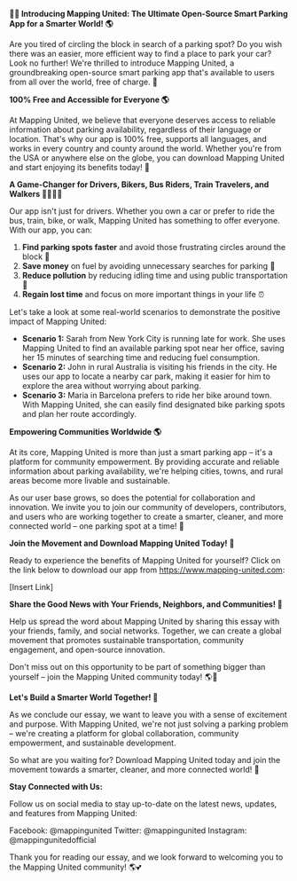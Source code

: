 **🚗💡 Introducing Mapping United: The Ultimate Open-Source Smart Parking App for a Smarter World! 🌎**

Are you tired of circling the block in search of a parking spot? Do you wish there was an easier, more efficient way to find a place to park your car? Look no further! We're thrilled to introduce Mapping United, a groundbreaking open-source smart parking app that's available to users from all over the world, free of charge. 🌟

**100% Free and Accessible for Everyone 🌎**

At Mapping United, we believe that everyone deserves access to reliable information about parking availability, regardless of their language or location. That's why our app is 100% free, supports all languages, and works in every country and county around the world. Whether you're from the USA or anywhere else on the globe, you can download Mapping United and start enjoying its benefits today! 🌈

**A Game-Changer for Drivers, Bikers, Bus Riders, Train Travelers, and Walkers 🚶‍♀️🚴‍♂️**

Our app isn't just for drivers. Whether you own a car or prefer to ride the bus, train, bike, or walk, Mapping United has something to offer everyone. With our app, you can:

1. **Find parking spots faster** and avoid those frustrating circles around the block 🚗
2. **Save money** on fuel by avoiding unnecessary searches for parking 🤑
3. **Reduce pollution** by reducing idling time and using public transportation 🌿
4. **Regain lost time** and focus on more important things in your life ⏰

Let's take a look at some real-world scenarios to demonstrate the positive impact of Mapping United:

* **Scenario 1:** Sarah from New York City is running late for work. She uses Mapping United to find an available parking spot near her office, saving her 15 minutes of searching time and reducing fuel consumption.
* **Scenario 2:** John in rural Australia is visiting his friends in the city. He uses our app to locate a nearby car park, making it easier for him to explore the area without worrying about parking.
* **Scenario 3:** Maria in Barcelona prefers to ride her bike around town. With Mapping United, she can easily find designated bike parking spots and plan her route accordingly.

**Empowering Communities Worldwide 🌎**

At its core, Mapping United is more than just a smart parking app – it's a platform for community empowerment. By providing accurate and reliable information about parking availability, we're helping cities, towns, and rural areas become more livable and sustainable.

As our user base grows, so does the potential for collaboration and innovation. We invite you to join our community of developers, contributors, and users who are working together to create a smarter, cleaner, and more connected world – one parking spot at a time! 🌈

**Join the Movement and Download Mapping United Today! 📲**

Ready to experience the benefits of Mapping United for yourself? Click on the link below to download our app from https://www.mapping-united.com:

[Insert Link]

**Share the Good News with Your Friends, Neighbors, and Communities! 🤩**

Help us spread the word about Mapping United by sharing this essay with your friends, family, and social networks. Together, we can create a global movement that promotes sustainable transportation, community engagement, and open-source innovation.

Don't miss out on this opportunity to be part of something bigger than yourself – join the Mapping United community today! 🌎💚

**Let's Build a Smarter World Together! 💪**

As we conclude our essay, we want to leave you with a sense of excitement and purpose. With Mapping United, we're not just solving a parking problem – we're creating a platform for global collaboration, community empowerment, and sustainable development.

So what are you waiting for? Download Mapping United today and join the movement towards a smarter, cleaner, and more connected world! 🌟

**Stay Connected with Us:**

Follow us on social media to stay up-to-date on the latest news, updates, and features from Mapping United:

Facebook: @mappingunited
Twitter: @mappingunited
Instagram: @mappingunitedofficial

Thank you for reading our essay, and we look forward to welcoming you to the Mapping United community! 🌎💕
